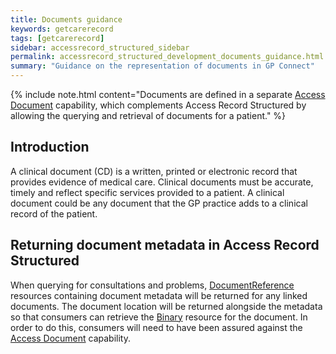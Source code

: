 ```yaml
---
title: Documents guidance
keywords: getcarerecord
tags: [getcarerecord]
sidebar: accessrecord_structured_sidebar
permalink: accessrecord_structured_development_documents_guidance.html
summary: "Guidance on the representation of documents in GP Connect"
---
```


{% include note.html content="Documents are defined in a separate [Access Document](access_documents.html) capability, which complements Access Record Structured by allowing the querying and retrieval of documents for a patient." %}

## Introduction

A clinical document (CD) is a written, printed or electronic record that provides evidence of medical care. Clinical documents must be accurate, timely and reflect specific services provided to a patient. A clinical document could be any document that the GP practice adds to a clinical record of the patient.

## Returning document metadata in Access Record Structured

When querying for consultations and problems, [DocumentReference](access_documents_development_documentreference.html) resources containing document metadata will be returned for any linked documents. The document location will be returned alongside the metadata so that consumers can retrieve the [Binary](access_documents_development_binary.html) resource for the document. In order to do this, consumers will need to have been assured against the [Access Document](access_documents.html) capability.
